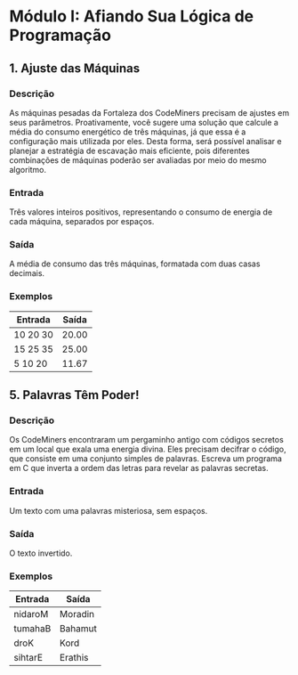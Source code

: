 # Módulo I: Afiando Sua Lógica de Programação

## 1. Ajuste das Máquinas

### Descrição
As máquinas pesadas da Fortaleza dos CodeMiners precisam de ajustes em seus parâmetros. Proativamente, você sugere uma solução que calcule a média do consumo energético de três máquinas, já que essa é a configuração mais utilizada por eles. Desta forma, será possível analisar e planejar a estratégia de escavação mais eficiente, pois diferentes combinações de máquinas poderão ser avaliadas por meio do mesmo algoritmo.

### Entrada
Três valores inteiros positivos, representando o consumo de energia de cada máquina, separados por espaços.

### Saída
A média de consumo das três máquinas, formatada com duas casas decimais.

### Exemplos

| **Entrada** | **Saída** |
|---|---|
| 10 20 30 | 20.00 |
| 15 25 35 | 25.00 |
| 5 10 20 | 11.67 |

## 5. Palavras Têm Poder!

### Descrição
Os CodeMiners encontraram um pergaminho antigo com códigos secretos em um local que exala uma energia divina. Eles precisam decifrar o código, que consiste em uma conjunto simples de palavras. Escreva um programa em C que inverta a ordem das letras para revelar as palavras secretas.

### Entrada
Um texto com uma palavras misteriosa, sem espaços.

### Saída
O texto invertido.

### Exemplos

| **Entrada** | **Saída** |
|---|---|
nidaroM | Moradin
tumahaB | Bahamut
droK | Kord
sihtarE | Erathis
